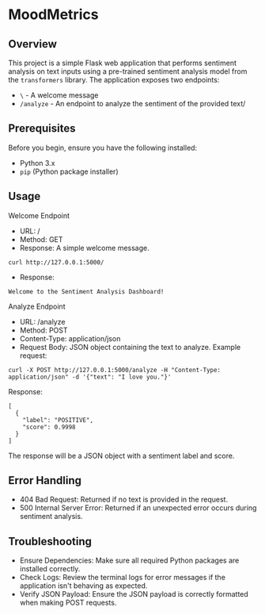 # MoodMetrics
## Overview

This project is a simple Flask web application that performs sentiment analysis on text inputs using a pre-trained sentiment analysis model from the `transformers` library. The application exposes two endpoints:
- `\` - A welcome message
- `/analyze` - An endpoint to analyze the sentiment of the provided text/

## Prerequisites
Before you begin, ensure you have the following installed:
- Python 3.x
- `pip` (Python package installer)

## Usage
Welcome Endpoint
- URL: /
- Method: GET
- Response: A simple welcome message.
```
curl http://127.0.0.1:5000/
```
- Response:
```
Welcome to the Sentiment Analysis Dashboard!
```
Analyze Endpoint
- URL: /analyze
- Method: POST
- Content-Type: application/json
- Request Body: JSON object containing the text to analyze.
Example request:
```
curl -X POST http://127.0.0.1:5000/analyze -H "Content-Type: application/json" -d '{"text": "I love you."}'
```
Response:
```
[
  {
    "label": "POSITIVE",
    "score": 0.9998
  }
]
```
The response will be a JSON object with a sentiment label and score.

## Error Handling
- 404 Bad Request: Returned if no text is provided in the request.
- 500 Internal Server Error: Returned if an unexpected error occurs during sentiment analysis.

## Troubleshooting
- Ensure Dependencies: Make sure all required Python packages are installed correctly.
- Check Logs: Review the terminal logs for error messages if the application isn't behaving as expected.
- Verify JSON Payload: Ensure the JSON payload is correctly formatted when making POST requests.